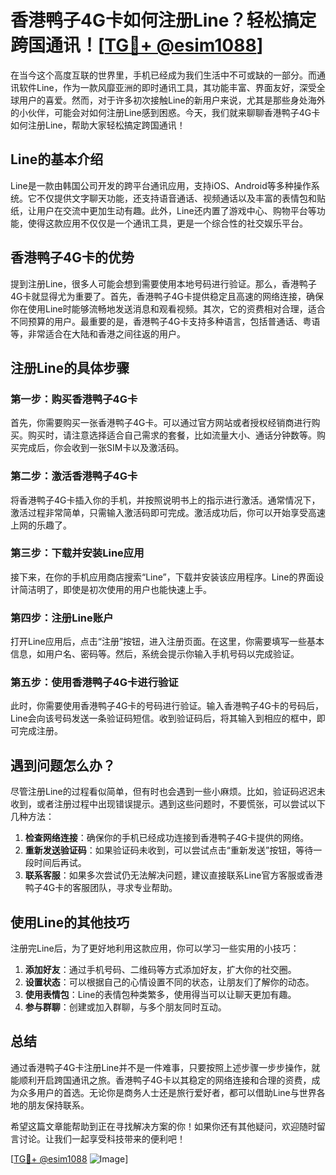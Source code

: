 # 香港鸭子4G卡如何注册Line？轻松搞定跨国通讯！[[TG💪+ @esim1088](https://t.me/s/esim1088)]

在当今这个高度互联的世界里，手机已经成为我们生活中不可或缺的一部分。而通讯软件Line，作为一款风靡亚洲的即时通讯工具，其功能丰富、界面友好，深受全球用户的喜爱。然而，对于许多初次接触Line的新用户来说，尤其是那些身处海外的小伙伴，可能会对如何注册Line感到困惑。今天，我们就来聊聊香港鸭子4G卡如何注册Line，帮助大家轻松搞定跨国通讯！

## Line的基本介绍

Line是一款由韩国公司开发的跨平台通讯应用，支持iOS、Android等多种操作系统。它不仅提供文字聊天功能，还支持语音通话、视频通话以及丰富的表情包和贴纸，让用户在交流中更加生动有趣。此外，Line还内置了游戏中心、购物平台等功能，使得这款应用不仅仅是一个通讯工具，更是一个综合性的社交娱乐平台。

## 香港鸭子4G卡的优势

提到注册Line，很多人可能会想到需要使用本地号码进行验证。那么，香港鸭子4G卡就显得尤为重要了。首先，香港鸭子4G卡提供稳定且高速的网络连接，确保你在使用Line时能够流畅地发送消息和观看视频。其次，它的资费相对合理，适合不同预算的用户。最重要的是，香港鸭子4G卡支持多种语言，包括普通话、粤语等，非常适合在大陆和香港之间往返的用户。

## 注册Line的具体步骤

### 第一步：购买香港鸭子4G卡

首先，你需要购买一张香港鸭子4G卡。可以通过官方网站或者授权经销商进行购买。购买时，请注意选择适合自己需求的套餐，比如流量大小、通话分钟数等。购买完成后，你会收到一张SIM卡以及激活码。

### 第二步：激活香港鸭子4G卡

将香港鸭子4G卡插入你的手机，并按照说明书上的指示进行激活。通常情况下，激活过程非常简单，只需输入激活码即可完成。激活成功后，你可以开始享受高速上网的乐趣了。

### 第三步：下载并安装Line应用

接下来，在你的手机应用商店搜索“Line”，下载并安装该应用程序。Line的界面设计简洁明了，即使是初次使用的用户也能快速上手。

### 第四步：注册Line账户

打开Line应用后，点击“注册”按钮，进入注册页面。在这里，你需要填写一些基本信息，如用户名、密码等。然后，系统会提示你输入手机号码以完成验证。

### 第五步：使用香港鸭子4G卡进行验证

此时，你需要使用香港鸭子4G卡的号码进行验证。输入香港鸭子4G卡的号码后，Line会向该号码发送一条验证码短信。收到验证码后，将其输入到相应的框中，即可完成注册。

## 遇到问题怎么办？

尽管注册Line的过程看似简单，但有时也会遇到一些小麻烦。比如，验证码迟迟未收到，或者注册过程中出现错误提示。遇到这些问题时，不要慌张，可以尝试以下几种方法：

1. **检查网络连接**：确保你的手机已经成功连接到香港鸭子4G卡提供的网络。
2. **重新发送验证码**：如果验证码未收到，可以尝试点击“重新发送”按钮，等待一段时间后再试。
3. **联系客服**：如果多次尝试仍无法解决问题，建议直接联系Line官方客服或香港鸭子4G卡的客服团队，寻求专业帮助。

## 使用Line的其他技巧

注册完Line后，为了更好地利用这款应用，你可以学习一些实用的小技巧：

1. **添加好友**：通过手机号码、二维码等方式添加好友，扩大你的社交圈。
2. **设置状态**：可以根据自己的心情设置不同的状态，让朋友们了解你的动态。
3. **使用表情包**：Line的表情包种类繁多，使用得当可以让聊天更加有趣。
4. **参与群聊**：创建或加入群聊，与多个朋友同时互动。

## 总结

通过香港鸭子4G卡注册Line并不是一件难事，只要按照上述步骤一步步操作，就能顺利开启跨国通讯之旅。香港鸭子4G卡以其稳定的网络连接和合理的资费，成为众多用户的首选。无论你是商务人士还是旅行爱好者，都可以借助Line与世界各地的朋友保持联系。

希望这篇文章能帮助到正在寻找解决方案的你！如果你还有其他疑问，欢迎随时留言讨论。让我们一起享受科技带来的便利吧！

[[TG💪+ @esim1088](https://t.me/s/esim1088) ![Image](https://i.postimg.cc/4NQfJmqS/Snipaste-2025-05-13-00-14-12.png)]